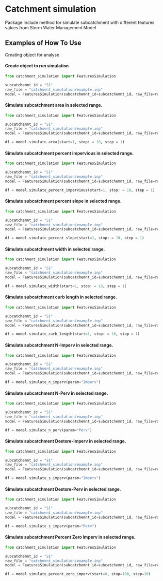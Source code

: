 # Catchment simulation
Package include method for simulate subcatchment with different features values from Storm Water Management Model

## Examples of How To Use 

Creating object for analyse

#### Create object to run simulation

```python
from catchment_simulation import FeaturesSimulation

subcatchemnt_id = "S1"
raw_file = "catchment_simulation/example.inp"
model = FeaturesSimulation(subcatchemnt_id=subcatchemnt_id, raw_file=raw_file)
```

#### Simulate subcatchment area in selected range.

```python
from catchment_simulation import FeaturesSimulation

subcatchemnt_id = "S1"
raw_file = "catchment_simulation/example.inp"
model = FeaturesSimulation(subcatchemnt_id=subcatchemnt_id, raw_file=raw_file)

df = model.simulate_area(start=1, stop: = 10, step = 1)
```

#### Simulate subcatchment percent impervious in selected range.

```python
from catchment_simulation import FeaturesSimulation

subcatchemnt_id = "S1"
raw_file = "catchment_simulation/example.inp"
model = FeaturesSimulation(subcatchemnt_id=subcatchemnt_id, raw_file=raw_file)

df = model.simulate_percent_impervious(start=1, stop: = 10, step = 1)
```

#### Simulate subcatchment percent slope in selected range.

```python
from catchment_simulation import FeaturesSimulation

subcatchemnt_id = "S1"
raw_file = "catchment_simulation/example.inp"
model = FeaturesSimulation(subcatchemnt_id=subcatchemnt_id, raw_file=raw_file)

df = model.simulate_percent_slope(start=1, stop: = 10, step = 1)
```

#### Simulate subcatchment width in selected range.

```python
from catchment_simulation import FeaturesSimulation

subcatchemnt_id = "S1"
raw_file = "catchment_simulation/example.inp"
model = FeaturesSimulation(subcatchemnt_id=subcatchemnt_id, raw_file=raw_file)

df = model.simulate_width(start=1, stop: = 10, step = 1)
```
#### Simulate subcatchment curb length in selected range.

```python
from catchment_simulation import FeaturesSimulation

subcatchemnt_id = "S1"
raw_file = "catchment_simulation/example.inp"
model = FeaturesSimulation(subcatchemnt_id=subcatchemnt_id, raw_file=raw_file)

df = model.simulate_curb_length(start=1, stop: = 10, step = 1)
```

#### Simulate subcatchment N-Imperv in selected range.

```python
from catchment_simulation import FeaturesSimulation

subcatchemnt_id = "S1"
raw_file = "catchment_simulation/example.inp"
model = FeaturesSimulation(subcatchemnt_id=subcatchemnt_id, raw_file=raw_file)

df = model.simulate_n_imperv(param="Imperv")
```

#### Simulate subcatchment N-Perv in selected range.

```python
from catchment_simulation import FeaturesSimulation

subcatchemnt_id = "S1"
raw_file = "catchment_simulation/example.inp"
model = FeaturesSimulation(subcatchemnt_id=subcatchemnt_id, raw_file=raw_file)

df = model.simulate_n_perv(param="Perv")
```

#### Simulate subcatchment Destore-Imperv in selected range.

```python
from catchment_simulation import FeaturesSimulation

subcatchemnt_id = "S1"
raw_file = "catchment_simulation/example.inp"
model = FeaturesSimulation(subcatchemnt_id=subcatchemnt_id, raw_file=raw_file)

df = model.simulate_s_imperv(param="Imperv")
```

#### Simulate subcatchment Destore-Perv in selected range.

```python
from catchment_simulation import FeaturesSimulation

subcatchemnt_id = "S1"
raw_file = "catchment_simulation/example.inp"
model = FeaturesSimulation(subcatchemnt_id=subcatchemnt_id, raw_file=raw_file)

df = model.simulate_s_imperv(param="Perv")
```

#### Simulate subcatchment Percent Zero Imperv in selected range.

```python
from catchment_simulation import FeaturesSimulation

subcatchemnt_id = "S1"
raw_file = "catchment_simulation/example.inp"
model = FeaturesSimulation(subcatchemnt_id=subcatchemnt_id, raw_file=raw_file)

df = model.simulate_percent_zero_imperv(start=0, stop=100, step=10)
```